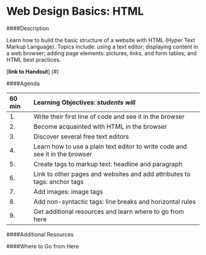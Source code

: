 Web Design Basics: HTML
=================

####Description

Learn how to build the basic structure of a website with HTML (Hyper Text Markup Language). Topics include: using a text editor; displaying content in a web browser; adding page elements: pictures, links, and form tables; and HTML best practices.

[**link to Handout**]
(#)

####Agenda

|60 min| **Learning Objectives:** *students will* |
|:---------------|:-----------------|
| 1. | Write their first line of code and see it in the browser |
| 2. | Become acquainted with HTML in the browser |
| 3. | Discover several free text editors |
| 4. | Learn how to use a plain text editor to write code and see it in the browser |
| 5. | Create tags to markup text: headline and paragraph |
| 6. | Link to other pages and websites and add attributes to tags: anchor tags |
| 7. | Add images: image tags |
| 8. | Add non-syntactic tags: line breaks and horizontal rules |
| 9. | Get additional resources and learn where to go from here |

####Additional Resources

####Where to Go from Here
